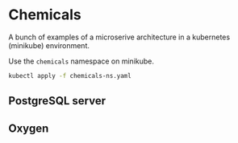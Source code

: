 # Chemicals

A bunch of examples of a microserive architecture in a kubernetes (minikube) environment.

Use the `chemicals` namespace on minikube.

```sh
kubectl apply -f chemicals-ns.yaml
```

## PostgreSQL server


## Oxygen



